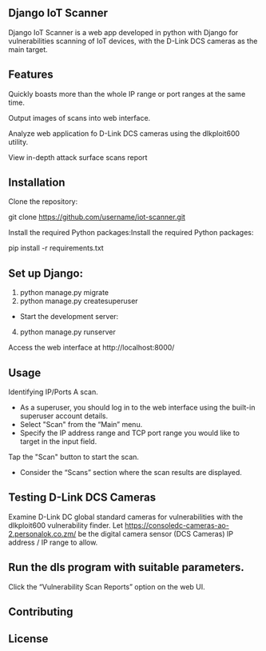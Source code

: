 ## Django IoT Scanner

Django IoT Scanner is a web app developed in python with Django for vulnerabilities scanning of IoT devices, with the D-Link DCS cameras as the main target.


## Features

Quickly boasts more than the whole IP range or port ranges at the same time.

Output images of scans into web interface.

Analyze web application fo D-Link DCS cameras using the dlkploit600 utility.

View in-depth attack surface scans report

## Installation

Clone the repository:


git clone https://github.com/username/iot-scanner.git

Install the required Python packages:Install the required Python packages:

pip install -r requirements.txt

## Set up Django:


1. python manage.py migrate
2. python manage.py createsuperuser
 - Start the development server:
4. python manage.py runserver

Access the web interface at http://localhost:8000/


## Usage

Identifying IP/Ports A scan.

- As a superuser, you should log in to the web interface using the built-in superuser account details.
- Select "Scan" from the “Main” menu.
- Specify the IP address range and TCP port range you would like to target in the input field.

Tap the "Scan" button to start the scan.

- Consider the “Scans” section where the scan results are displayed.

## Testing D-Link DCS Cameras

Examine D-Link DC global standard cameras for vulnerabilities with the dlkploit600 vulnerability finder.
Let https://consoledc-cameras-ao-2.personalok.co.zm/ be the digital camera sensor (DCS Cameras) IP address / IP range to allow.

## Run the dls program with suitable parameters.


Click the “Vulnerability Scan Reports” option on the web UI.


## Contributing

## License







